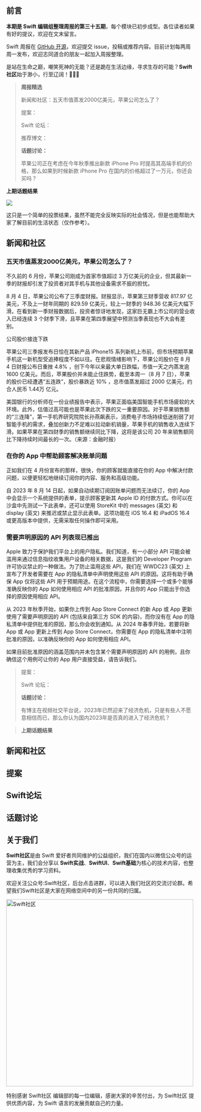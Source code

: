 ## 前言

**本期是 Swift 编辑组整理周报的第三十五期**，每个模块已初步成型。各位读者如果有好的提议，欢迎在文末留言。

Swift 周报在 [GitHub 开源](https://github.com/SwiftCommunityRes/SwiftWeekly "SwiftWeekly")，欢迎提交 issue，投稿或推荐内容。目前计划每两周周一发布，欢迎志同道合的朋友一起加入周报整理。

是站在生命之巅，嘲笑死神的无能？还是跪在生活边缘，寻求生存的可能？**Swift社区**始于渺小，行至辽阔！👊👊👊

> **周报精选**
>
> 新闻和社区：五天市值蒸发2000亿美元，苹果公司怎么了？
> 
> 提案：
> 
> Swift 论坛：
>
> 推荐博文：
>
> **话题讨论：** 
> 
> 苹果公司正在考虑在今年秋季推出新款 iPhone Pro 时提高其高端手机的价格，那么如果到时候新款 iPhone Pro 在国内的价格超过了一万元，你还会买吗？

**上期话题结果**

![](https://files.mdnice.com/user/17787/9206a50e-e85e-4b70-bcff-5396ed536173.jpg)

这只是一个简单的投票结果，虽然不能完全反映实际的社会情况，但是也能帮助大家了解目前的生活状态（仅作参考）。

## 新闻和社区

### 五天市值蒸发2000亿美元，苹果公司怎么了？

不久前的 6 月份，苹果公司刚成为首家市值超过 3 万亿美元的企业，但其最新一季的财报却引发了投资者对其手机与其他设备需求不振的担忧。

8 月 4 日，苹果公司公布了三季度财报。财报显示，苹果第三财季营收 817.97 亿美元，不及上一财年同期的 829.59 亿美元，较上一财季的 948.36 亿美元大幅下滑。在看到新一季财报数据后，投资者惊讶地发现，这家巨无霸上市公司的营业收入已经连续 3 个财季下滑，且苹果在第四季展望中预测当季表现也不大会有差别。

公司股价接连下跌

苹果公司三季报发布日恰在其新产品 iPhone15 系列新机上市前，但市场预期苹果手机这一新机型受追捧程度不如以往。在悲观情绪影响下，苹果公司股价在 8 月 4 日财报公布日重挫 4.8% ，创下今年以来最大单日跌幅，市值一天之内蒸发逾 1600 亿美元。而后，苹果股价并未能止住跌势，截至本周一（8 月 7 日），苹果的股价已经遭遇“五连跌”，股价暴跌近 10% ，总市值蒸发超过 2000 亿美元，约合人民币 1.44万 亿元。

美国银行的分析师在一份业绩报告中表示，苹果正面临美国智能手机市场疲软的大环境。此外，估值过高可能也是苹果此次下跌的又一重要原因。对于苹果销售额的“三连降”，第一手机界研究院院长孙燕飙表示，消费电子市场持续低迷削弱了对智能手机的需求，叠加创新力不足难以拉动新机销量，苹果手机的销售收入连续下滑。如果苹果在第四财季的销售额继续同比下降，这将是该公司 20 年来销售额同比下降持续时间最长的一次。（来源：金融时报）

### 在你的 App 中帮助顾客解决账单问题

正如我们在 4 月份宣布的那样，很快，你的顾客就能直接在你的 App 中解决付款问题，以便更轻松地继续订阅你的内容、服务和高级功能。

自 2023 年 8 月 14 日起，如果自动续期订阅因账单问题而无法续订，你的 App 中会显示一个系统提供的表单，提示顾客更新其 Apple ID 的付款方式。你可以在沙盒中先测试一下此表单，还可以使用 StoreKit 中的 messages (英文) 和 display (英文) 来推迟或禁止显示此表单。这项功能在 iOS 16.4 和 iPadOS 16.4 或更高版本中提供，无需采取任何操作即可采用。

### 需要声明原因的 API 列表现已推出

Apple 致力于保护我们平台上的用户隐私。我们知道，有一小部分 API 可能会被滥用来通过信息指纹收集用户设备的相关数据，这是我们的 Developer Program 许可协议禁止的一种做法。为了防止滥用这些 API，我们在 WWDC23 (英文) 上宣布了开发者需要在 App 的隐私清单中声明使用这些 API 的原因。这将有助于确保 App 仅将这些 API 用于预期用途。在这个流程中，你需要选择一个或多个能够准确反映你的 App 如何使用相应 API 的批准原因，并且你的 App 只能出于你选择的原因使用相应 API。

从 2023 年秋季开始，如果你上传到 App Store Connect 的新 App 或 App 更新使用了需要声明原因的 API (包括来自第三方 SDK 的内容)，而你没有在 App 的隐私清单中提供批准的原因，那么你会收到通知。从 2024 年春季开始，若要将新 App 或 App 更新上传到 App Store Connect，你需要在 App 的隐私清单中注明批准的原因，以准确反映你的 App 如何使用相应 API。

如果目前批准原因的涵盖范围内并未包含某个需要声明原因的 API 的用例，且你确信这个用例可让你的 App 用户直接受益，请告诉我们。

> 
> 提案：
> 
> Swift 论坛：
>
> **话题讨论：** 
> 
> 有博主在视频社交平台说，2023年已然迎来了经济危机，只是有些人不愿意相信而已，那么你认为国内2023年是否真的进入了经济危机？

>**上期话题结果**

## 新闻和社区


## 提案


## Swift论坛

## 话题讨论


## 关于我们

**Swift社区**是由 Swift 爱好者共同维护的公益组织，我们在国内以微信公众号的运营为主，我们会分享以 **Swift实战**、**SwiftUl**、**Swift基础**为核心的技术内容，也整理收集优秀的学习资料。

欢迎关注公众号:Swift社区，后台点击进群，可以进入我们社区的交流讨论群。希望我们Swift社区是大家在网络空间中的另一份共同的归属。

<img width="500" alt="Swift社区" src="https://user-images.githubusercontent.com/24238160/132703149-34121c6c-fd18-491c-a697-58a0fabf3060.png">

特别感谢 Swift社区 编辑部的每一位编辑，感谢大家的辛苦付出，为 Swift社区 提供优质内容，为 Swift 语言的发展贡献自己的力量。
